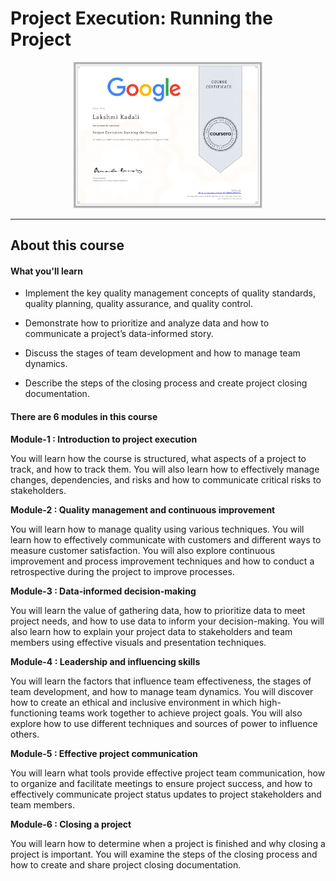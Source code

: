 # Project Execution: Running the Project

<p align="center">
<img src="/Lakshmi Kadali Certificates/Coursera Google Project Management Professional certificate Course-4.png" width=60% height=60%>

---

## About this course


#### What you'll learn

- Implement the key quality management concepts of quality standards, quality planning, quality assurance, and quality control.

- Demonstrate how to prioritize and analyze data and how to communicate a project’s data-informed story. 

- Discuss the stages of team development and how to manage team dynamics.

- Describe the steps of the closing process and create project closing documentation.

#### There are 6 modules in this course

**Module-1 : Introduction to project execution**

You will learn how the course is structured, what aspects of a project to track, and how to track them. You will also learn how to effectively manage changes, dependencies, and risks and how to communicate critical risks to stakeholders.

**Module-2 : Quality management and continuous improvement**

You will learn how to manage quality using various techniques. You will learn how to effectively communicate with customers and different ways to measure customer satisfaction. You will also explore continuous improvement and process improvement techniques and how to conduct a retrospective during the project to improve processes.

**Module-3 : Data-informed decision-making**

You will learn the value of gathering data, how to prioritize data to meet project needs, and how to use data to inform your decision-making. You will also learn how to explain your project data to stakeholders and team members using effective visuals and presentation techniques.

**Module-4 : Leadership and influencing skills**

You will learn the factors that influence team effectiveness, the stages of team development, and how to manage team dynamics. You will discover how to create an ethical and inclusive environment in which high-functioning teams work together to achieve project goals. You will also explore how to use different techniques and sources of power to influence others.

**Module-5 : Effective project communication**

You will learn what tools provide effective project team communication, how to organize and facilitate meetings to ensure project success, and how to effectively communicate project status updates to project stakeholders and team members.

**Module-6 : Closing a project**

You will learn how to determine when a project is finished and why closing a project is important. You will examine the steps of the closing process and how to create and share project closing documentation.
